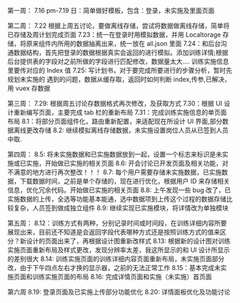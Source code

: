 第一周：
7.16 pm-7.19 日：简单做好模板，包含：登录，未实施及里面页面

第二周：
7.22 根据上周五讨论，要做离线存储，尝试将数据做离线存储，简单将已存储及周计划完成页面
7.23：统一在登录时用模拟数据，并用 Localtorage 存储，将原来组件内所用的数据抽离出来，统一放在 all.json 里面
7.24：和后台沟通数据结构，首先把登录的数据根据真实会返回的进行模拟。添加训练详情;根据后台提供表的字段对之前所做的字段进行匹配修改，数据量太大.... 训练实施信息里要传对应的 Index 值
7.25: 写计划书，对于要完成所要进行的步骤分析，暂时先规划未实施的
遇到的问题，数据从缓存取，返回时如何判断 index,传参,已解决，用 vuex 存数据

第三周：
7.29: 根据周五讨论存数据格式再次修改，及获取方式
7.30：根据 UI 设计重新编写页面，主要完成 tab 栏的重新布局
7.31：完成训练实施信息的单页面布局
8.1：将部分页面组件化，路由重新配置，来适配现在所设计 UI 界面,部分数据离线更改存储
8.2: 继续模拟离线存储数据，未实施设置岗位人员从已签到人员中取.

第四周：
8.5: 将未实施数据和已实施数据放到一起，设置一个标志来标识是未实施或已实施，开始做已实施的相关页面
8.6: 开会讨论已开发页面及相关功能，对不满意的地方进行再次整改！！！
8.7: 每个用户需要存储未实施数据，已实施数据，下载数据时间，之前是单个存储的，现在进行优化，根据用户 ID 来存储相关信息，优化冗余代码。开始做已实施的相关页面
8.8: 上午发现一些 bug 改了，已实施数据的上传，全选等功能基本能通，选中数据项到上传这个过程的数据存储比较复杂，人员签到做成独立组件
8.9: 继续实现已实施模块，将详情改为单独模块

第五周：
8.12：训练方式有两种，分别记录时间或时间段，在训练详细内容所要展现出来，目前还不知道是会返回字段代表哪种方式还是按照训练方式的值来区分？新设计的页面出来了，再根据设计图重新改样式
8.13: 根据新的设计图对训练实施页面重新布局及样式更改，发现分辨率太差，我这所显示的和 UI 设计所显示的差别很大
8.14: 训练实施页面的训练详细内容页面重新布局，未实施页面部分改，由于下午四点左右才换的显示器，之前的无法正常工作
8.15：基本完成未实施页面和训练实施页面的布局
8.16: 完成详情页面和实施（未实施）首页面

第六周
8.19: 登录页面及已实施上传部分功能优化
8.20: 详情面板优化及功能讨论
